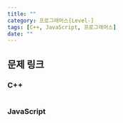 ```yaml
---
title: ""
category: 프로그래머스[Level-]
tags: [C++, JavaScript, 프로그래머스]
date: ""
---
```


## 문제 링크

[]()

### C++

```cpp

```

### JavaScript

```js

```
